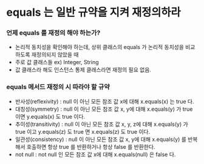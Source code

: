 # equals 는 일반 규약을 지켜 재정의하라

### 언제 equals 를 재정의 해야 하는가?
* 논리적 동치성을 확인해야 하는데, 상위 클래스의 equals 가 논리적 동치성을 비교하도록 재정의되지 않았을 때
* 주로 값 클래스들 ex) Integer, String 
* 값 클래스라 해도 인스턴스 통제 클래스라면 재정의 필요 없음.

### equals 메서드 재정의 시 따라야 할 규약
* 반사성(reflexivity) : null 이 아닌 모든 참조 값 x에 대해 x.equals(x) 는 true 다.
* 대칭성(symmetry) : null 이 아닌 모든 참조 값 x, y에 대해 x.equals(y) 가 true 이면 y.equals(x) 도 true 이다.
* 추이성(transitivity) : null 이 아닌 모든 참조 값 x, y, z에 대해 x.equals(y) 가 true 이고 y.equals(z) 도 true 면 x.equals(z) 도 true 이다.
* 일관성(consistency) : null 이 아닌 모든 참조 값 x, y에 대해 x.equals(y) 를 반복해서 호출하면 항상 true 를 반환하거나 항상 false 를 반환한다.
* not null : not null 인 모든 참조 값 x에 대해 x.equals(null) 은 false 다.